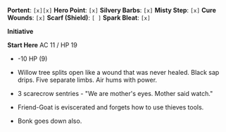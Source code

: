 **Portent**: `[x][x]`
**Hero Point**: `[x]`
**Silvery Barbs**: `[x]`
**Misty Step**: `[x]`
**Cure Wounds**: `[x]`
**Scarf (Shield)**: `[ ]`
**Spark Bleat**: `[x]`

**Initiative**


**Start Here**
AC 11 / HP 19
- -10 HP (9)

- Willow tree splits open like a wound that was never healed. Black sap drips. Five separate limbs. Air hums with power.
- 3 scarecrow sentries - "We are mother's eyes. Mother said watch."
- Friend-Goat is eviscerated and forgets how to use thieves tools.
- Bonk goes down also.